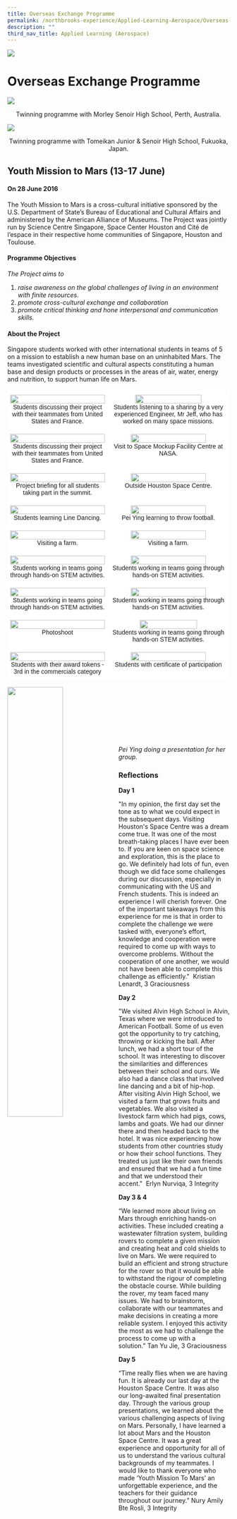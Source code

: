 ```yaml
---
title: Overseas Exchange Programme
permalink: /northbrooks-experience/Applied-Learning-Aerospace/Overseas-Exchange-Programme/
description: ""
third_nav_title: Applied Learning (Aerospace)
---
```

![](/images/northbrooks%20experience.jpg)

Overseas Exchange Programme
===========================




![](/images/Overseas_Perth.jpeg)

<center>Twinning programme with Morley Senoir High School, Perth, Australia.</center> 





![](/images/OEP.png)

<center>Twinning programme with Tomeikan Junior & Senoir High School, Fukuoka, Japan.</center>


## Youth Mission to Mars (13-17 June)


#### On 28 June 2016


  
The Youth Mission to Mars is a cross-cultural initiative sponsored by the U.S. Department of State’s Bureau of Educational and Cultural Affairs and administered by the American Alliance of Museums. The Project was jointly run by Science Centre Singapore, Space Center Houston and Cité de l’espace in their respective home communities of Singapore, Houston and Toulouse.  
  

#### Programme Objectives

<i>The Project aims to</i>

1.  <i>raise awareness on the global challenges of living in an environment with finite resources.</i>
2.  <i>promote cross-cultural exchange and collaboration</i>
3.  <i>promote critical thinking and hone interpersonal and communication skills.</i>

#### About the Project

Singapore students worked with other international students in teams of 5 on a mission to establish a new human base on an uninhabited Mars. The teams investigated scientific and cultural aspects constituting a human base and design products or processes in the areas of air, water, energy and nutrition, to support human life on Mars.



<style type="text/css">
.tg  {border-collapse:collapse;border-spacing:0;}
.tg td{border-color:black;border-style:solid;border-width:1px;font-family:Arial, sans-serif;font-size:14px;
  overflow:hidden;padding:10px 5px;word-break:normal;}
.tg th{border-color:black;border-style:solid;border-width:1px;font-family:Arial, sans-serif;font-size:14px;
  font-weight:normal;overflow:hidden;padding:10px 5px;word-break:normal;}
.tg .tg-jrax{background-color:#FFF;border-color:#ffffff;text-align:center;vertical-align:top}
</style>
<table class="tg">
<thead>
  <tr>
    <th class="tg-jrax"><img src="/images/OEP1.jpg" style="width:100%"><br>Students discussing their project with their teammates from United States and France.</th>
    <th class="tg-jrax"><img src="/images/OEP2.jpg" style="width:75%"><br>Students listening to a sharing by a very experienced Engineer, Mr Jeff, who has worked on many space missions.</th>
  </tr>
</thead>
<tbody>
  <tr>
    <td class="tg-jrax"><img src="/images/OEP3.jpg" style="width:100%"><br>Students discussing their project with their teammates from United States and France. </td>
    <td class="tg-jrax"><img src="/images/OEP4.jpg" style="width:80%"><br>Visit to Space Mockup Facility Centre at NASA.</td>
  </tr>
  <tr>
    <td class="tg-jrax"><span style="font-weight:400;color:#000"> </span><img src="/images/OEP5.jpg" style="width:100%"><br>Project briefing for all students taking part in the summit.</td>
    <td class="tg-jrax"><img src="/images/OEP6.jpg" style="width:80%"><br>Outside Houston Space Centre.</td>
  </tr>
  <tr>
    <td class="tg-jrax"><img src="/images/OEP7.jpg" style="width:100%"><br>Students learning Line Dancing.</td>
    <td class="tg-jrax"><img src="/images/OEP8.jpg" style="width:80%"><br>Pei Ying learning to throw football. </td>
  </tr>
  <tr>
    <td class="tg-jrax"><img src="/images/OEP9.jpg" style="width:100%"><br>Visiting a farm. </td>
    <td class="tg-jrax"><img src="/images/OEP10.jpg" style="width:80%"><br>Visiting a farm.</td>
  </tr>
  <tr>
    <td class="tg-jrax"><img src="/images/OEP11.jpg" style="width:100%"><br>Students working in teams going through hands-on STEM activities.</td>
    <td class="tg-jrax"><img src="/images/OEP12.jpg" style="width:80%"><br>Students working in teams going through hands-on STEM activities.</td>
  </tr>
  <tr>
    <td class="tg-jrax"><img src="/images/OEP13.jpg" style="width:100%"><br>Students working in teams going through hands-on STEM activities.</td>
    <td class="tg-jrax"><img src="/images/OEP14.jpg" style="width:80%"><br>Students working in teams going through hands-on STEM activities.</td>
  </tr>
  <tr>
    <td class="tg-jrax"><img src="/images/OEP15.jpg" style="width:100%"><br>Photoshoot</td>
    <td class="tg-jrax"><img src="/images/OEP16.jpg" style="width:70%"><br>Students working in teams going through hands-on STEM activities.</td>
  </tr>
  <tr>
    <td class="tg-jrax"><img src="/images/OEP17.jpg" style="width:100%"><br>Students with their award tokens - 3rd in the commercials category</td>
    <td class="tg-jrax"><img src="/images/OEP18.jpg" style="width:80%"><br>Students with certificate of participation</td>
  </tr>
</tbody>
</table>




<img src="/images/OEP19.jpg" style="width:50%;float:left">

<br>

<br>

<br>

<br>

<br>

<br>

<br>

<i>Pei Ying doing a presentation for her group.</i>




### Reflections


<b>Day 1</b>  

"In my opinion, the first day set the tone as to what we could expect in the subsequent days. Visiting Houston's Space Centre was a dream come true. It was one of the most breath-taking places I have ever been to. If you are keen on space science and exploration, this is the place to go. We definitely had lots of fun, even though we did face some challenges during our discussion, especially in communicating with the US and French students. This is indeed an experience I will cherish forever. One of the important takeaways from this experience for me is that in order to complete the challenge we were tasked with, everyone’s effort, knowledge and cooperation were required to come up with ways to overcome problems. Without the cooperation of one another, we would not have been able to complete this challenge as efficiently."  Kristian Lenardt, 3 Graciousness 

<b>Day 2</b>

"We visited Alvin High School in Alvin, Texas where we were introduced to American Football. Some of us even got the opportunity to try catching, throwing or kicking the ball. After lunch, we had a short tour of the school. It was interesting to discover the similarities and differences between their school and ours. We also had a dance class that involved line dancing and a bit of hip-hop. After visiting Alvin High School, we visited a farm that grows fruits and vegetables. We also visited a livestock farm which had pigs, cows, lambs and goats. We had our dinner there and then headed back to the hotel. It was nice experiencing how students from other countries study or how their school functions. They treated us just like their own friends and ensured that we had a fun time and that we understood their accent."  Erlyn Nurviqa, 3 Integrity  

<b>Day 3 & 4</b>

“We learned more about living on Mars through enriching hands-on activities. These included creating a wastewater filtration system, building rovers to complete a given mission and creating heat and cold shields to live on Mars. We were required to build an efficient and strong structure for the rover so that it would be able to withstand the rigour of completing the obstacle course. While building the rover, my team faced many issues. We had to brainstorm, collaborate with our teammates and make decisions in creating a more reliable system. I enjoyed this activity the most as we had to challenge the process to come up with a solution.” Tan Yu Jie, 3 Graciousness 

<b>Day 5</b>

“Time really flies when we are having fun. It is already our last day at the Houston Space Centre. It was also our long-awaited final presentation day. Through the various group presentations, we learned about the various challenging aspects of living on Mars. Personally, I have learned a lot about Mars and the Houston Space Centre. It was a great experience and opportunity for all of us to understand the various cultural backgrounds of my teammates. I would like to thank everyone who made ‘Youth Mission To Mars’ an unforgettable experience, and the teachers for their guidance throughout our journey.” Nury Amily Bte Rosli, 3 Integrity
